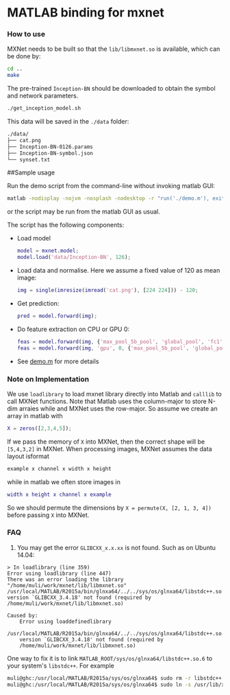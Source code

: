 # MATLAB binding for mxnet

### How to use

MXNet needs to be built so that the `lib/libmxnet.so` is available, which can be done by:

```bash
cd ..
make
```
The pre-trained `Inception-BN` should be downloaded to obtain the symbol and network parameters.

```bash
./get_inception_model.sh
```

This data will be saved in the `./data` folder:

```bash
./data/
├── cat.png
├── Inception-BN-0126.params
├── Inception-BN-symbol.json
└── synset.txt
```

##Sample usage

Run the demo script from the command-line without invoking matlab GUI:

```bash
matlab -nodisplay -nojvm -nosplash -nodesktop -r "run('./demo.m'), exit(0);"
```
or the script may be run from the matlab GUI as usual.

The script has the following components:

- Load model
  
  ```matlab
  model = mxnet.model;
  model.load('data/Inception-BN', 126);
  ```

- Load data and normalise.  Here we assume a fixed value of 120 as mean image:

  ```matlab
  img = single(imresize(imread('cat.png'), [224 224])) - 120;
  ```

- Get prediction:

  ```matlab
  pred = model.forward(img);
  ```

- Do feature extraction on CPU or GPU 0:

  ```matlab
  feas = model.forward(img, {'max_pool_5b_pool', 'global_pool', 'fc1'});           % CPU mode
  feas = model.forward(img, 'gpu', 0, {'max_pool_5b_pool', 'global_pool', 'fc1'}); % GPU mode
  ```

- See [demo.m](demo.m) for more details

### Note on Implementation

We use `loadlibrary` to load mxnet library directly into Matlab and `calllib` to
call MXNet functions. Note that Matlab uses the column-major to store N-dim
arraies while and MXNet uses the row-major. So assume we create an array in
matlab with

```matlab
X = zeros([2,3,4,5]);
```

If we pass the memory of `X` into MXNet, then the correct shape will be
`[5,4,3,2]` in MXNet. When processing images, MXNet assumes the data layout isformat

```c++
example x channel x width x height
```

while in matlab we often store images in

```matlab
width x height x channel x example
```

So we should permute the dimensions by `X = permute(X, [2, 1, 3, 4])` before
passing `X` into MXNet.

### FAQ

1. You may get the error `GLIBCXX_x.x.xx` is not found. Such as on Ubuntu 14.04:

```
> In loadlibrary (line 359)
Error using loadlibrary (line 447)
There was an error loading the library "/home/muli/work/mxnet/lib/libmxnet.so"
/usr/local/MATLAB/R2015a/bin/glnxa64/../../sys/os/glnxa64/libstdc++.so.6:
version `GLIBCXX_3.4.18' not found (required by
/home/muli/work/mxnet/lib/libmxnet.so)

Caused by:
    Error using loaddefinedlibrary
    /usr/local/MATLAB/R2015a/bin/glnxa64/../../sys/os/glnxa64/libstdc++.so.6:
    version `GLIBCXX_3.4.18' not found (required by
    /home/muli/work/mxnet/lib/libmxnet.so)
```

   One way to fix it is to link `MATLAB_ROOT/sys/os/glnxa64/libstdc++.so.6` to
   your system's `libstdc++`. For example

```bash
muli@ghc:/usr/local/MATLAB/R2015a/sys/os/glnxa64$ sudo rm -r libstdc++.so.6
muli@ghc:/usr/local/MATLAB/R2015a/sys/os/glnxa64$ sudo ln -s /usr/lib/x86_64-linux-gnu/libstdc++.so.6.0.19 libstdc++.so.6
```

